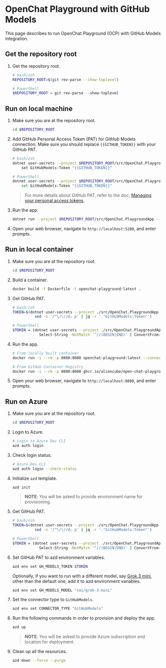 # OpenChat Playground with GitHub Models

This page describes to run OpenChat Playground (OCP) with GitHub Models integration.

## Get the repository root

1. Get the repository root.

    ```bash
    # bash/zsh
    REPOSITORY_ROOT=$(git rev-parse --show-toplevel)
    ```

    ```powershell
    # PowerShell
    $REPOSITORY_ROOT = git rev-parse --show-toplevel
    ```

## Run on local machine

1. Make sure you are at the repository root.

    ```bash
    cd $REPOSITORY_ROOT
    ```

1. Add GitHub Personal Access Token (PAT) for GitHub Models connection. Make sure you should replace `{{GITHUB_TOKEN}}` with your GitHub PAT.

    ```bash
    # bash/zsh
    dotnet user-secrets --project $REPOSITORY_ROOT/src/OpenChat.PlaygroundApp \
        set GitHubModels:Token "{{GITHUB_TOKEN}}"
    ```

    ```bash
    # PowerShell
    dotnet user-secrets --project $REPOSITORY_ROOT/src/OpenChat.PlaygroundApp `
        set GitHubModels:Token "{{GITHUB_TOKEN}}"
    ```

    > For more details about GitHub PAT, refer to the doc, [Managing your personal access tokens](https://docs.github.com/authentication/keeping-your-account-and-data-secure/managing-your-personal-access-tokens).

1. Run the app.

    ```bash
    dotnet run --project $REPOSITORY_ROOT/src/OpenChat.PlaygroundApp -- --connector-type GitHubModels
    ```

1. Open your web browser, navigate to `http://localhost:5280`, and enter prompts.

## Run in local container

1. Make sure you are at the repository root.

    ```bash
    cd $REPOSITORY_ROOT
    ```

1. Build a container.

    ```bash
    docker build -f Dockerfile -t openchat-playground:latest .
    ```

1. Get GitHub PAT.

    ```bash
    # bash/zsh
    TOKEN=$(dotnet user-secrets --project ./src/OpenChat.PlaygroundApp list --json | \
              sed -n '/^\/\//d; p' | jq -r '."GitHubModels:Token"')
    ```

    ```bash
    # PowerShell
    $TOKEN = (dotnet user-secrets --project ./src/OpenChat.PlaygroundApp list --json | `
                Select-String -NotMatch '^//(BEGIN|END)' | ConvertFrom-Json).'GitHubModels:Token'
    ```

1. Run the app.

    ```bash
    # From locally built container
    docker run -i --rm -p 8080:8080 openchat-playground:latest --connector-type GitHubModels --token $TOKEN
    ```

    ```bash
    # From GitHub Container Registry
    docker run -i --rm -p 8080:8080 ghcr.io/aliencube/open-chat-playground/openchat-playground:latest --connector-type GitHubModels --token $TOKEN
    ```

1. Open your web browser, navigate to `http://localhost:8080`, and enter prompts.

## Run on Azure

1. Make sure you are at the repository root.

    ```bash
    cd $REPOSITORY_ROOT
    ```

1. Login to Azure.

    ```bash
    # Login to Azure Dev CLI
    azd auth login
    ```

1. Check login status.

    ```bash
    # Azure Dev CLI
    azd auth login --check-status
    ```

1. Initialize `azd` template.

    ```bash
    azd init
    ```

   > **NOTE**: You will be asked to provide environment name for provisioning.

1. Get GitHub PAT.

    ```bash
    # bash/zsh
    TOKEN=$(dotnet user-secrets --project ./src/OpenChat.PlaygroundApp list --json | \
              sed -n '/^\/\//d; p' | jq -r '."GitHubModels:Token"')
    ```

    ```bash
    # PowerShell
    $TOKEN = (dotnet user-secrets --project ./src/OpenChat.PlaygroundApp list --json | `
                Select-String -NotMatch '^//(BEGIN|END)' | ConvertFrom-Json).'GitHubModels:Token'
    ```

1. Set GitHub PAT to azd environment variables.

    ```bash
    azd env set GH_MODELS_TOKEN $TOKEN
    ```

   Optionally, if you want to run with a different model, say [Grok 3 mini](https://github.com/marketplace/models/azureml-xai/grok-3-mini), other than the default one, add it to azd environment variables.

    ```bash
    azd env set GH_MODELS_MODEL "xai/grok-3-mini"
    ```

1. Set the connector type to `GitHubModels`.

    ```bash
    azd env set CONNECTOR_TYPE "GitHubModels"
    ```

1. Run the following commands in order to provision and deploy the app.

    ```bash
    azd up
    ```

   > **NOTE**: You will be asked to provide Azure subscription and location for deployment.

1. Clean up all the resources.

    ```bash
    azd down --force --purge
    ```
